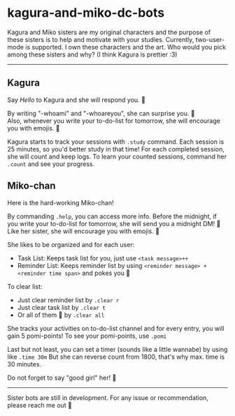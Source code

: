# kagura-and-miko-dc-bots
Kagura and Miko sisters are my original characters and the purpose of these sisters is to help and motivate with your studies.
Currently, two-user-mode is supported.
I own these characters and the art.
Who would you pick among these sisters and why? (I think Kagura is prettier :3)
************************************************************************
## Kagura
Say *Hello* to Kagura and she will respond you. :wave:  

By writing "-whoami" and "-whoareyou", she can surprise you. :thinking:	 
Also, whenever you write your to-do-list for tomorrow, she will encourage you with emojis. :hugs:

Kagura starts to track your sessions with `.study` command.
Each session is 25 minutes, so you'd better study in that time!
For each completed session, she will count and keep logs.
To learn your counted sessions, command her `.count` and see your progress.

## Miko-chan
Here is the hard-working Miko-chan!

By commanding `.help`, you can access more info.
Before the midnight, if you write your to-do-list for tomorrow, she will send you a midnight DM! :love_letter:
Like her sister, she will encourage you with emojis. :hugs:

She likes to be organized and for each user:
* Task List: Keeps task list for you, just use `<task message>++`
* Reminder List: Keeps reminder list by using `<reminder message> + <reminder time span>` and pokes you :eyes:

To clear list:
* Just clear reminder list by `.clear r`
* Just clear task list by `.clear t`
* Or all of them :broom: by `.clear all`

She tracks your activities on to-do-list channel and for every entry, you will gain 5 pomi-points!
To see your pomi-points, use `.pomi`

Last but not least, you can set a timer (sounds like a little wannabe) by using like `.time 30m`
But she can reverse count from 1800, that's why max. time is 30 minutes.  

Do not forget to say "good girl" her! :hand_over_mouth:	

************************************************************************

Sister bots are still in development. For any issue or recommendation, please reach me out :space_invader:	
